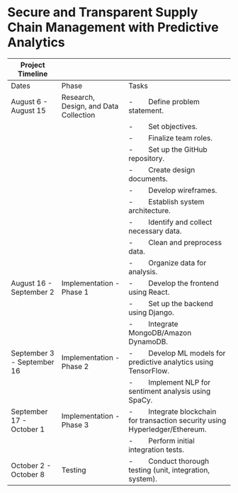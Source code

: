 # Secure and Transparent Supply Chain Management with Predictive Analytics

| Project Timeline           |                                       |                                                                                    |
|----------------------------|---------------------------------------|------------------------------------------------------------------------------------|
| Dates                      | Phase                                 | Tasks                                                                              |
| August 6 - August 15       | Research, Design, and Data Collection | -        Define problem statement.                                                 |
|                            |                                       | -        Set objectives.                                                           |
|                            |                                       | -        Finalize team roles.                                                      |
|                            |                                       | -        Set up the GitHub repository.                                             |
|                            |                                       | -        Create design documents.                                                  |
|                            |                                       | -        Develop wireframes.                                                       |
|                            |                                       | -        Establish system architecture.                                            |
|                            |                                       | -        Identify and collect necessary data.                                      |
|                            |                                       | -        Clean and preprocess data.                                                |
|                            |                                       | -        Organize data for analysis.                                               |
| August 16 - September 2    | Implementation - Phase 1              | -        Develop the frontend using React.                                         |
|                            |                                       | -        Set up the backend using Django.                                          |
|                            |                                       | -        Integrate MongoDB/Amazon DynamoDB.                                        |
| September 3 - September 16 | Implementation - Phase 2              | -        Develop ML models for predictive analytics using TensorFlow.              |
|                            |                                       | -        Implement NLP for sentiment analysis using SpaCy.                         |
| September 17 - October 1   | Implementation - Phase 3              | -        Integrate blockchain for transaction security using Hyperledger/Ethereum. |
|                            |                                       | -        Perform initial integration tests.                                        |
| October 2 - October 8      | Testing                               | -        Conduct thorough testing (unit, integration, system).                     |

